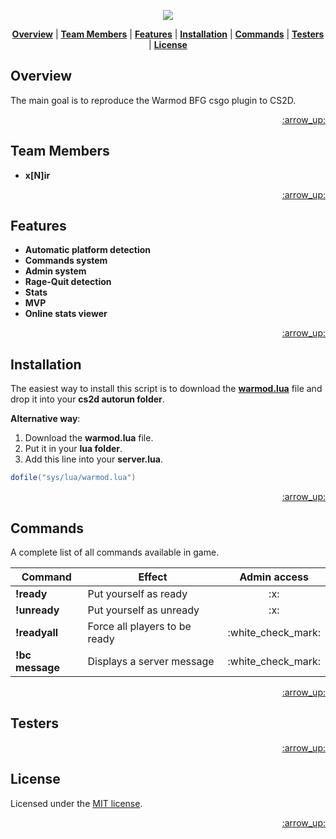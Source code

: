 <p align="center">
<a name="top" href="http://b4b4r07.com/dotfiles"><img src="https://s18.postimg.org/tbyi5tspl/warmod.png"></a>
</p>

<p align="center">
<b><a href="#overview">Overview</a></b>
|
<b><a href="#team members">Team Members</a></b>
|
<b><a href="#features">Features</a></b>
|
<b><a href="#installation">Installation</a></b>
|
<b><a href="#commands">Commands</a></b>
|
<b><a href="#testers">Testers</a></b>
|
<b><a href="#license">License</a></b>
</p>

## Overview

The main goal is to reproduce the Warmod BFG csgo plugin to CS2D.

<p align="right"><a href="#top">:arrow_up:</a></p>

## Team Members

- **x[N]ir** 

<p align="right"><a href="#top">:arrow_up:</a></p>

## Features

- **Automatic platform detection**
- **Commands system**
- **Admin system**
- **Rage-Quit detection**
- **Stats**
- **MVP**
- **Online stats viewer**

<p align="right"><a href="#top">:arrow_up:</a></p>

## Installation

The easiest way to install this script is to download the <a href="https://raw.githubusercontent.com/codneutro/warmod/master/warmod.lua">**warmod.lua**</a> file and drop it into your **cs2d autorun folder**.

**Alternative way**:

1. Download the **warmod.lua** file.
2. Put it in your **lua folder**.
3. Add this line into your **server.lua**.
```lua
dofile("sys/lua/warmod.lua")
```

<p align="right"><a href="#top">:arrow_up:</a></p>

## Commands

A complete list of all commands available in game.

<table>
    <thead>
        <tr>
            <th>Command</th>
            <th>Effect</th>
            <th>Admin access</th>
        </tr>
    </thead>
    <tbody>
        <tr>
            <td><strong>!ready</strong></td>
            <td>Put yourself as ready</td>
            <td align="center">:x:</td>
        </tr>
        <tr>
            <td><strong>!unready</strong></td>
            <td>Put yourself as unready</td>
            <td align="center">:x:</td>
        </tr>
        <tr>
            <td><strong>!readyall</strong></td>
            <td>Force all players to be ready</td>
            <td align="center">:white_check_mark:</td>
        </tr>
        <tr>
            <td><strong>!bc message </strong></td>
            <td>Displays a server message</td>
            <td align="center">:white_check_mark:</td>
        </tr>
    </tbody>
</table>

<p align="right"><a href="#top">:arrow_up:</a></p>

## Testers

<p align="right"><a href="#top">:arrow_up:</a></p>

## License

Licensed under the [MIT license](LICENSE).

<p align="right"><a href="#top">:arrow_up:</a></p>
